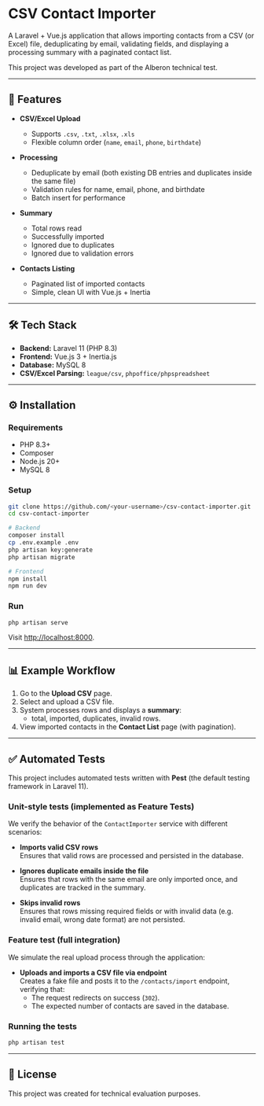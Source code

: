 # CSV Contact Importer

A Laravel + Vue.js application that allows importing contacts from a CSV (or Excel) file, deduplicating by email, validating fields, and displaying a processing summary with a paginated contact list.

This project was developed as part of the Alberon technical test.

---

## 🚀 Features
- **CSV/Excel Upload**
  - Supports `.csv`, `.txt`, `.xlsx`, `.xls`
  - Flexible column order (`name`, `email`, `phone`, `birthdate`)

- **Processing**
  - Deduplicate by email (both existing DB entries and duplicates inside the same file)
  - Validation rules for name, email, phone, and birthdate
  - Batch insert for performance

- **Summary**
  - Total rows read
  - Successfully imported
  - Ignored due to duplicates
  - Ignored due to validation errors

- **Contacts Listing**
  - Paginated list of imported contacts
  - Simple, clean UI with Vue.js + Inertia

---

## 🛠️ Tech Stack
- **Backend:** Laravel 11 (PHP 8.3)
- **Frontend:** Vue.js 3 + Inertia.js
- **Database:** MySQL 8
- **CSV/Excel Parsing:** `league/csv`, `phpoffice/phpspreadsheet`

---

## ⚙️ Installation

### Requirements
- PHP 8.3+
- Composer
- Node.js 20+
- MySQL 8

### Setup
```bash
git clone https://github.com/<your-username>/csv-contact-importer.git
cd csv-contact-importer

# Backend
composer install
cp .env.example .env
php artisan key:generate
php artisan migrate

# Frontend
npm install
npm run dev
```

### Run
```bash
php artisan serve
```

Visit [http://localhost:8000](http://localhost:8000).

---

## 📊 Example Workflow
1. Go to the **Upload CSV** page.
2. Select and upload a CSV file.
3. System processes rows and displays a **summary**:
   - total, imported, duplicates, invalid rows.
4. View imported contacts in the **Contact List** page (with pagination).

---

## ✅ Automated Tests

This project includes automated tests written with **Pest** (the default testing framework in Laravel 11).

### Unit-style tests (implemented as Feature Tests)
We verify the behavior of the `ContactImporter` service with different scenarios:

- **Imports valid CSV rows**  
  Ensures that valid rows are processed and persisted in the database.

- **Ignores duplicate emails inside the file**  
  Ensures that rows with the same email are only imported once, and duplicates are tracked in the summary.

- **Skips invalid rows**  
  Ensures that rows missing required fields or with invalid data (e.g. invalid email, wrong date format) are not persisted.

### Feature test (full integration)
We simulate the real upload process through the application:

- **Uploads and imports a CSV file via endpoint**  
  Creates a fake file and posts it to the `/contacts/import` endpoint, verifying that:
  - The request redirects on success (`302`).
  - The expected number of contacts are saved in the database.

### Running the tests
```bash
php artisan test
```

---

## 📘 License
This project was created for technical evaluation purposes.
